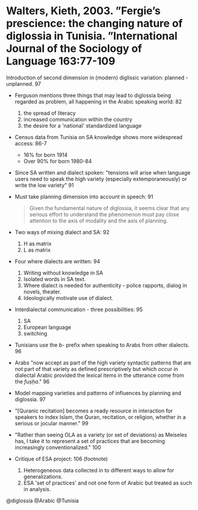 # Walters, Kieth, 2003. ”Fergie’s prescience: the changing nature of diglossia in Tunisia. ”International Journal of the Sociology of Language 163:77-109

Introduction of second dimension in (modern) diglissic variation: planned - unplanned. 97

- Ferguson mentions three things that may lead to diglossia being regarded as problem, all happening in the Arabic speaking world: 82
  1. the spread of literacy
  2. increased communication within the country
  3. the desire for a 'national' standardized language

- Census data from Tunisia on SA knowledge shows more widespread access: 86-7
  - 16% for born 1914
  - Over 90% for born 1980-84

- Since SA written and dialect spoken: "tensions will arise when language users need to speak the high variety (especially extemporaneously) or write the low variety" 91 

- Must take planning dimension into account in speech: 91

  > Given the fundamental nature of diglossia, it seems clear that any serious effort to understand the phenomenon must pay close attention to the axis of modality and the axis of planning.

- Two ways of mixing dialect and SA: 92
  1. H as matrix
  2. L as matrix

- Four where dialects are written: 94
  1. Writing without knowledge in SA
  2. Isolated words in SA text.
  3. Where dialect is needed for authenticity - police rapports, dialog in novels, theater.
  4. Ideologically motivate use of dialect.

- Interdialectal communication - three possibilities: 95
  1. SA
  2. European language
  3. switching

- Tunisians use the *b-* prefix when speaking to Arabs from other dialects. 96

- Arabs "now accept as part of the high variety syntactic patterns that are not part of that variety as defined prescriptively but which occur in dialectal Arabic provided the lexical items in the utterance come from the *fuṣḥa*." 96

- Model mapping varieties and patterns of influences by planning and diglossia. 97

- "[Quranic recitation] becomes a ready resource in interaction for speakers to index Islam, the Quran, recitation, or religion, whether in a serious or jocular manner." 99

- "Rather than seeing OLA as a variety (or set of deviations) as Meiseles has, I take it to represent a set of practices that are becoming increasingly conventionalized." 100

- Critique of ESA project: 106 (footnote)
  1. Heterogeneous data collected in to different ways to allow for generalizations.
  2. ESA 'set of practices' and not one form of Arabic but treated as such in analysis.

@diglossia
@Arabic
@Tunisia
